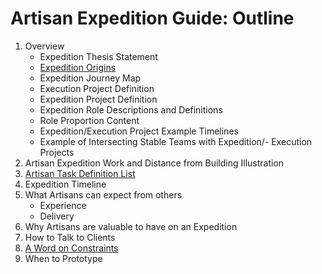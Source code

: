 # Artisan Expedition Guide: Outline

1. Overview
    - Expedition Thesis Statement
    - [Expedition Origins](./Overview/ExpeditionOrigins.md)
    - Expedition Journey Map
    - Execution Project Definition
    - Expedition Project Definition
    - Expedition Role Descriptions and Definitions
    - Role Proportion Content 
    - Expedition/Execution Project Example Timelines 
    - Example of Intersecting Stable Teams with Expedition/- Execution Projects
2. Artisan Expedition Work and Distance from Building Illustration
3. [Artisan Task Definition List](./ArtisanTaskDefinitionList.md)
4. Expedition Timeline
5. What Artisans can expect from others
    - Experience
    - Delivery
6. Why Artisans are valuable to have on an Expedition
7. How to Talk to Clients
8. [A Word on Constraints](./AWordOnConstraints.md)
9. When to Prototype
